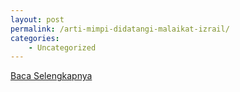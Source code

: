 ```yaml
---
layout: post
permalink: /arti-mimpi-didatangi-malaikat-izrail/
categories:
    - Uncategorized
---
```


[Baca Selengkapnya](/07)